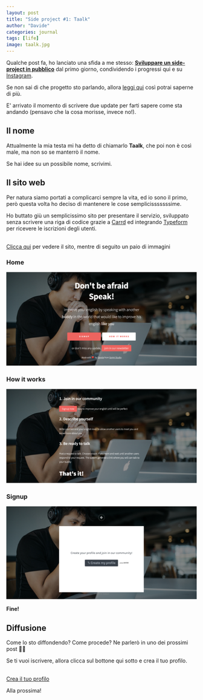 ```yaml
---
layout: post
title: "Side project #1: Taalk"
author: "Davide"
categories: journal
tags: [life]
image: taalk.jpg
---
```


Qualche post fa, ho lanciato una sfida a me stesso: **[Sviluppare un side-project in pubblico](http://dailyminute.sprintstudio.co/journal/sviluppare-un-side-project-in-pubblico.html)** dal primo giorno, condividendo i progressi qui e su [Instagram](https://www.instagram.com/davidesicignani/). 

Se non sai di che progetto sto parlando, allora [leggi qui](http://dailyminute.sprintstudio.co/journal/side-project-1-migliorare-inglese.html) così potrai saperne di più. 

E' arrivato il momento di scrivere due update per farti sapere come sta andando (pensavo che la cosa morisse, invece no!). 

## Il nome
Attualmente la mia testa mi ha detto di chiamarlo **Taalk**, che poi non è così male, ma non so se manterrò il nome. 

Se hai idee su un possibile nome, scrivimi. 

## Il sito web
Per natura siamo portati a complicarci sempre la vita, ed io sono il primo, però questa volta ho deciso di mantenere le cose semplicisssssssime. 

Ho buttato giù un semplicissimo sito per presentare il servizio, sviluppato senza scrivere una riga di codice grazie a [Carrd](https://carrd.co/) ed integrando [Typeform](https://www.typeform.com/) per ricevere le iscrizioni degli utenti. 

<br>
<a class="btn" href="https://taalk.sprintstudio.co/" target="_blank">Clicca qui</a> per vedere il sito, mentre di seguito un paio di immagini 


### Home
<img src="../assets/img/taalk-screen/screen-1.png">

### How it works
<img src="../assets/img/taalk-screen/screen-2.png">

### Signup
<img src="../assets/img/taalk-screen/screen-3.png">

**Fine!** 

## Diffusione
Come lo sto diffondendo? Come procede?
Ne parlerò in uno dei prossimi post 🤙🤙

Se ti vuoi iscrivere, allora clicca sul bottone qui sotto e crea il tuo profilo.

<br>
<a class="btn btn-block btn-shadow" href="https://taalk.sprintstudio.co/#signup" target="_blank">Crea il tuo profilo</a> 
<br>

Alla prossima!

